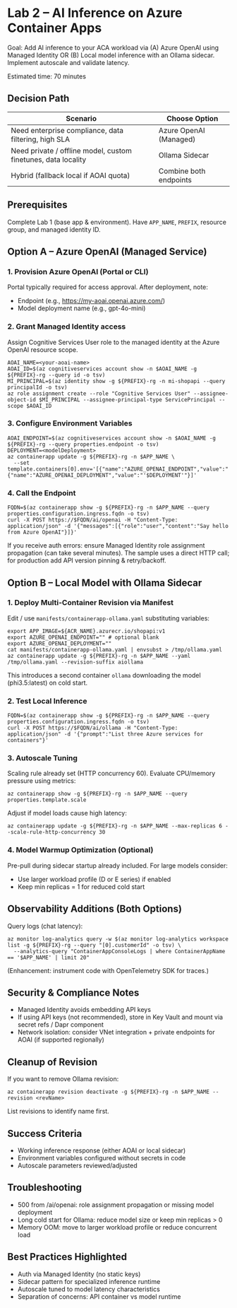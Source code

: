 # Lab 2 – AI Inference on Azure Container Apps

Goal: Add AI inference to your ACA workload via (A) Azure OpenAI using Managed Identity OR (B) Local model inference with an Ollama sidecar. Implement autoscale and validate latency.

Estimated time: 70 minutes

## Decision Path
| Scenario | Choose Option |
|----------|---------------|
| Need enterprise compliance, data filtering, high SLA | Azure OpenAI (Managed) |
| Need private / offline model, custom finetunes, data locality | Ollama Sidecar |
| Hybrid (fallback local if AOAI quota) | Combine both endpoints |

## Prerequisites
Complete Lab 1 (base app & environment). Have `APP_NAME`, `PREFIX`, resource group, and managed identity ID.

## Option A – Azure OpenAI (Managed Service)

### 1. Provision Azure OpenAI (Portal or CLI)
Portal typically required for access approval. After deployment, note:
* Endpoint (e.g., https://my-aoai.openai.azure.com/)
* Model deployment name (e.g., gpt-4o-mini)

### 2. Grant Managed Identity access
Assign Cognitive Services User role to the managed identity at the Azure OpenAI resource scope.
```
AOAI_NAME=<your-aoai-name>
AOAI_ID=$(az cognitiveservices account show -n $AOAI_NAME -g ${PREFIX}-rg --query id -o tsv)
MI_PRINCIPAL=$(az identity show -g ${PREFIX}-rg -n mi-shopapi --query principalId -o tsv)
az role assignment create --role "Cognitive Services User" --assignee-object-id $MI_PRINCIPAL --assignee-principal-type ServicePrincipal --scope $AOAI_ID
```

### 3. Configure Environment Variables
```
AOAI_ENDPOINT=$(az cognitiveservices account show -n $AOAI_NAME -g ${PREFIX}-rg --query properties.endpoint -o tsv)
DEPLOYMENT=<modelDeployment>
az containerapp update -g ${PREFIX}-rg -n $APP_NAME \
  --set template.containers[0].env='[{"name":"AZURE_OPENAI_ENDPOINT","value":"'$AOAI_ENDPOINT'"},{"name":"AZURE_OPENAI_DEPLOYMENT","value":"'$DEPLOYMENT'"}]'
```

### 4. Call the Endpoint
```
FQDN=$(az containerapp show -g ${PREFIX}-rg -n $APP_NAME --query properties.configuration.ingress.fqdn -o tsv)
curl -X POST https://$FQDN/ai/openai -H "Content-Type: application/json" -d '{"messages":[{"role":"user","content":"Say hello from Azure OpenAI"}]}'
```

If you receive auth errors: ensure Managed Identity role assignment propagation (can take several minutes). The sample uses a direct HTTP call; for production add API version pinning & retry/backoff.

## Option B – Local Model with Ollama Sidecar

### 1. Deploy Multi-Container Revision via Manifest
Edit / use `manifests/containerapp-ollama.yaml` substituting variables:
```
export APP_IMAGE=${ACR_NAME}.azurecr.io/shopapi:v1
export AZURE_OPENAI_ENDPOINT="" # optional blank
export AZURE_OPENAI_DEPLOYMENT=""
cat manifests/containerapp-ollama.yaml | envsubst > /tmp/ollama.yaml
az containerapp update -g ${PREFIX}-rg -n $APP_NAME --yaml /tmp/ollama.yaml --revision-suffix aiollama
```
This introduces a second container `ollama` downloading the model (phi3.5:latest) on cold start.

### 2. Test Local Inference
```
FQDN=$(az containerapp show -g ${PREFIX}-rg -n $APP_NAME --query properties.configuration.ingress.fqdn -o tsv)
curl -X POST https://$FQDN/ai/ollama -H "Content-Type: application/json" -d '{"prompt":"List three Azure services for containers"}'
```

### 3. Autoscale Tuning
Scaling rule already set (HTTP concurrency 60). Evaluate CPU/memory pressure using metrics:
```
az containerapp show -g ${PREFIX}-rg -n $APP_NAME --query properties.template.scale
```
Adjust if model loads cause high latency:
```
az containerapp update -g ${PREFIX}-rg -n $APP_NAME --max-replicas 6 --scale-rule-http-concurrency 30
```

### 4. Model Warmup Optimization (Optional)
Pre-pull during sidecar startup already included. For large models consider:
* Use larger workload profile (D or E series) if enabled
* Keep min replicas = 1 for reduced cold start

## Observability Additions (Both Options)
Query logs (chat latency):
```
az monitor log-analytics query -w $(az monitor log-analytics workspace list -g ${PREFIX}-rg --query "[0].customerId" -o tsv) \
  --analytics-query "ContainerAppConsoleLogs | where ContainerAppName == '$APP_NAME' | limit 20"
```
(Enhancement: instrument code with OpenTelemetry SDK for traces.)

## Security & Compliance Notes
* Managed Identity avoids embedding API keys
* If using API keys (not recommended), store in Key Vault and mount via secret refs / Dapr component
* Network isolation: consider VNet integration + private endpoints for AOAI (if supported regionally)

## Cleanup of Revision
If you want to remove Ollama revision:
```
az containerapp revision deactivate -g ${PREFIX}-rg -n $APP_NAME --revision <revName>
```
List revisions to identify name first.

## Success Criteria
* Working inference response (either AOAI or local sidecar)
* Environment variables configured without secrets in code
* Autoscale parameters reviewed/adjusted

## Troubleshooting
* 500 from /ai/openai: role assignment propagation or missing model deployment
* Long cold start for Ollama: reduce model size or keep min replicas > 0
* Memory OOM: move to larger workload profile or reduce concurrent load

## Best Practices Highlighted
* Auth via Managed Identity (no static keys)
* Sidecar pattern for specialized inference runtime
* Autoscale tuned to model latency characteristics
* Separation of concerns: API container vs model runtime
